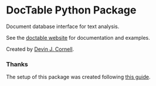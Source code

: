 

# DocTable Python Package

Document database interface for text analysis.

See the [doctable website](https://devinjcornell.com/doctable/) for documentation and examples.

Created by [Devin J. Cornell](https://devinjcornell.com).


### Thanks

The setup of this package was created following [this guide](https://packaging.python.org/tutorials/packaging-projects/).
